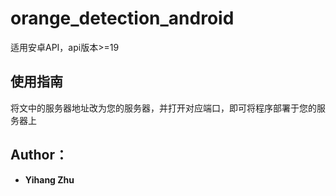 # orange_detection_android
适用安卓API，api版本>=19

## 使用指南
将文中的服务器地址改为您的服务器，并打开对应端口，即可将程序部署于您的服务器上

## Author：
* **Yihang Zhu**
